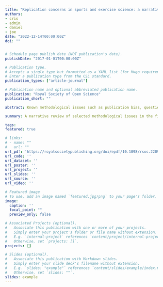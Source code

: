 ```yaml
---
title: "Replication concerns in sports and exercise science: a narrative review of selected methodological issues in the field"
authors:
- cris
- admin
- daniel
- joe
date: "2022-12-14T00:00:00Z"
doi: ""


# Schedule page publish date (NOT publication's date).
publishDate: "2017-01-01T00:00:00Z"

# Publication type.
# Accepts a single type but formatted as a YAML list (for Hugo requirements).
# Enter a publication type from the CSL standard.
publication_types: ["article-journal"]

# Publication name and optional abbreviated publication name.
publication: "Royal Society of Open Science"
publication_short: ""

abstract: Known methodological issues such as publication bias, questionable research practices and studies with underpowered designs are known to decrease the replicability of study findings. The presence of such issues has been widely established across different research fields, especially in psychology. Their presence raised the first concerns that the replicability of study findings could be low and led researchers to conduct large replication projects. These replication projects revealed that a significant portion of original study findings could not be replicated, giving rise to the conceptualization of the replication crisis. Although previous research in the field of sports and exercise science has identified the first warning signs, such as an overwhelming proportion of significant findings, small sample sizes and lack of data availability, their possible consequences for the replicability of our field have been overlooked. We discuss the consequences of the above issues on the replicability of our field and offer potential solutions to improve replicability.

summary: A narrative review of selected methodological issues in the field

tags:
featured: true

# links:
# - name: ""
#   url: ""
url_pdf: 'https://royalsocietypublishing.org/doi/epdf/10.1098/rsos.220946'
url_code: ''
url_dataset: ''
url_poster: ''
url_project: ''
url_slides: ''
url_source: ''
url_video: ''

# Featured image
# To use, add an image named `featured.jpg/png` to your page's folder. 
image:
  caption: ''
  focal_point: ""
  preview_only: false

# Associated Projects (optional).
#   Associate this publication with one or more of your projects.
#   Simply enter your project's folder or file name without extension.
#   E.g. `internal-project` references `content/project/internal-project/index.md`.
#   Otherwise, set `projects: []`.
projects: []

# Slides (optional).
#   Associate this publication with Markdown slides.
#   Simply enter your slide deck's filename without extension.
#   E.g. `slides: "example"` references `content/slides/example/index.md`.
#   Otherwise, set `slides: ""`.
slides: example
---
```

